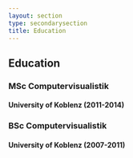 ```yaml
---
layout: section
type: secondarysection
title: Education
---
```


<aside class="education aside section">
    <div class="section-inner">
        <h2 class="heading">Education</h2>
        <div class="content">
            <div class="item">                      
                <h3 class="title"><i class="fa fa-graduation-cap"></i> MSc Computervisualistik</h3>
                <h4 class="university">University of Koblenz <span class="year">(2011-2014)</span></h4>
            </div>
            <div class="item">
                <h3 class="title"><i class="fa fa-graduation-cap"></i> BSc Computervisualistik</h3>
                <h4 class="university">University of Koblenz <span class="year">(2007-2011)</span></h4>
            </div>
        </div>
    </div>
</aside>
